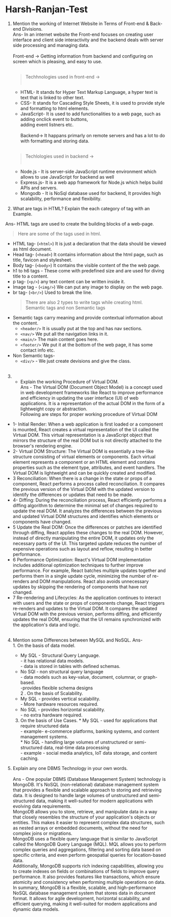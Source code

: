 # Harsh-Ranjan-Test

1) Mention the working of Internet Website in Terms of Front-end & Back-end Divisions. <br/>
Ans- In an internet website the Front-end focuses on creating user interface and client
   side interactivity and the backend deals with server side processing and managing data.<br/><br/>
   Front-end -> Getting information from backend and configuring on screen which is pleasing,
   and easy to use.<br/><br/>
    > Techhnologies used in front-end -> <br/><br/>
     * HTML- It stands for Hyper Text Markup Language, a hyper text is text that is linked to
           other text.<br/>
     * CSS- It stands for Cascading Style Sheets, it is used to provide style and formatting to html elements.<br/>
     * JavaScript- It is used to add functionalities to a web page, such as adding onclick event to buttons,<br/> adding event listners etc.<br/><br/>
  Backend-> It happans primarly on remote servers and has a lot to do with formatting and storing data.<br/><br/>
    >  Techlologies used in backend -> <br/><br/>
     * Node.js - It is server-side JavaScript runtime environment which allows to use JavaScript for backend as well<br/>
     * Express.js- It is a web app framework for Node.js which helps build APIs and servers.<br/>
     * Mongodb - It is NoSql database used for backend, It provides high scalability, performance and flexibility. 
  
 2)  What are tags in HTML? Explain the each category of tag with an Example.  <br/>

 Ans- HTML tags are used to create the building blocks of a web-page.<br/>
 > Here are some of the tags used in html.<br/>
 * HTML tag- (`<html>`) It is just a declaration that the data should be viewed as html document.
 * Head tag- (`<head>`) It contains information about the html page, such as title, favicon and stylesheet.
 * Body tag- (`<body>`) It contains the visible content of the the web page.
 * h1 to h6 tags - These come with predefined size and are used for diving title to a content.
 * p tag- (`<p/>`) any text content can be written inside it.
 * Image tag - (`<img/>`) We can put any image to display on the web page.
 * br tag- (`<br/>`) Used to break the line.
   > There are also 2 types to write tags while creating html.<br/>
   Semantic tags and non Semantic tags<br/>
  -  Semantic tags carry meaning and provide contextual information about the content.<br/>
     * `<header/>` It is usually put at the top and has nav sections.
     * `<nav/>` We put all the navigation links in it.
     * `<main/>` The main content goes here.
     *  `<footer/>` We put it at the bottom of the web page, it has some contact info etc.
  - Non Semantic tags-
     * `<div/>` - We just create devisions and give the class. <br/><br/>


     
3) - Explain the working Procedure of Virtual DOM. <br>
Ans - The Virtual DOM (Document Object Model) is a concept used in web development frameworks like React to improve performance and efficiency in updating the user interface (UI) of web applications. It is a representation of the actual DOM in the form of a lightweight copy or abstraction.<br>
Following are steps for proper working procedure of Virtual DOM<br>
  * 1- Initial Render:
  When a web application is first loaded or a component is mounted, React creates a virtual representation of the UI called the Virtual DOM. This virtual     representation is a JavaScript object that mirrors the structure of the real DOM but is not directly attached to the browser's rendering engine.<br>
  * 2- Virtual DOM Structure:
The Virtual DOM is essentially a tree-like structure consisting of virtual elements or components. Each virtual element represents a component or an HTML element and contains properties such as the element type, attributes, and event handlers. The Virtual DOM is lightweight and can be quickly created and modified.
  * 3 Reconciliation:
When there is a change in the state or props of a component, React performs a process called reconciliation. It compares the previous version of the Virtual DOM with the updated version to identify the differences or updates that need to be made.
  * 4- Diffing:
During the reconciliation process, React efficiently performs a diffing algorithm to determine the minimal set of changes required to update the real DOM. It analyzes the differences between the previous and updated Virtual DOM structures and identifies which elements or components have changed.
  * 5 Update the Real DOM:
Once the differences or patches are identified through diffing, React applies these changes to the real DOM. However, instead of directly manipulating the entire DOM, it updates only the necessary parts of the UI. This targeted update reduces the number of expensive operations such as layout and reflow, resulting in better performance.
   * 6 Performance Optimization:
React's Virtual DOM implementation includes additional optimization techniques to further improve performance. For example, React batches multiple updates together and performs them in a single update cycle, minimizing the number of re-renders and DOM manipulations. React also avoids unnecessary updates by skipping the rendering of components that have not changed.
   * 7 Re-rendering and Lifecycles:
As the application continues to interact with users and the state or props of components change, React triggers re-renders and updates to the Virtual DOM. It compares the updated Virtual DOM with the previous version, performs diffing, and efficiently updates the real DOM, ensuring that the UI remains synchronized with the application's data and logic.<br><br>





   
4) Mention some Differences between MySQL and NoSQL.
Ans- <br>  1. On the basis of data model.
      * My SQL   - Structural Query Language.<br/>
                 - it has relational data models.<br/>
               - data is stored in tables with defined schemas.<br/>
     * No SQl  - non structural query language <br/>
                - data models such as key-value, document, columnar, or graph-based. <br/>
                -provides flexible schema designs <br/>
      2 . On the basis of Scalability.
      * My SQL -  provides vertical scalability.<br>
               - More hardware resources required.<br>
      * No SQL - provides horizontal scalability.<br>
               - no extra hardware required.<br>

      3. On the basis of Use Cases.
        * My SQL - used for applications that require structured data <br>
                 - example- e-commerce platforms, banking systems, and content management systems. <br>
        * No SQL - handling large volumes of unstructured or semi-structured data, real-time data processing <br>
                 - example - social media analytics, IoT data storage, and content caching. <br>

  5)  Explain any one DBMS Technology in your own words.<br>               
       Ans - One popular DBMS (Database Management System) technology is MongoDB. It's NoSQL (non-relational) database management system that provides a flexible and scalable approach to storing and retrieving data. It is designed to handle large volumes of unstructured and semi-structured data, making it well-suited for modern applications with evolving data requirements.<br>
MongoDB allows you to store, retrieve, and manipulate data in a way that closely resembles the structure of your application's objects or entities. This makes it easier to represent complex data structures, such as nested arrays or embedded documents, without the need for complex joins or migrations.<br>
MongoDB uses a flexible query language that is similar to JavaScript called the MongoDB Query Language (MQL). MQL allows you to perform complex queries and aggregations, filtering and sorting data based on specific criteria, and even perform geospatial queries for location-based data.<br>
Additionally, MongoDB supports rich indexing capabilities, allowing you to create indexes on fields or combinations of fields to improve query performance. It also provides features like transactions, which ensure atomicity and consistency when performing multiple operations on data.<br>
In summary, MongoDB is a flexible, scalable, and high-performance NoSQL database management system that stores data in document format. It allows for agile development, horizontal scalability, and efficient querying, making it well-suited for modern applications and dynamic data models.        
